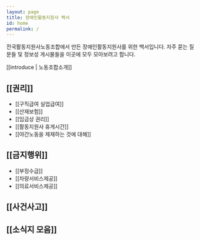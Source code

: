 ```yaml
---
layout: page
title: 장애인활동지원사 백서
id: home
permalink: /
---
```


전국활동지원사노동조합에서 만든 장애인활동지원사를 위한 백서입니다. 자주 묻는 질문들 및 정보성 게시물들을 이곳에 모두 모아보려고 합니다.

[[introduce | 노동조합소개]]

## [[권리]]
* [[구직급여 실업급여]]
* [[산재보험]]
* [[임금상 권리]]
* [[활동지원사 휴게시간]]
* [[야간노동을 제재하는 것에 대해]]

## [[금지행위]]
* [[부정수급]]
* [[차량서비스제공]]
* [[의료서비스제공]]

## [[사건사고]]

## [[소식지 모음]]

<style>
  .wrapper {
    max-width: 46em;
  }
</style>